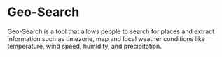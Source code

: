 # Geo-Search
Geo-Search is a tool that allows people to search for places and extract information such as timezone, map and local weather conditions like temperature, wind speed, humidity, and precipitation.
